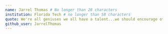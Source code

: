 ```yaml
---
name: Jarrel Thomas # No longer than 28 characters
institution: Florida Tech # no longer than 58 characters
quote: We're all geniuses we all have a talent...we should encourage others to find theirs # no longer than 100 characters, avoid using quotes(") to guarantee the format remains the same.
github_user: JarrelThomas
---
```

